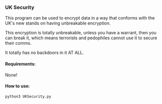 ### UK Security

This program can be used to encrypt data in a way that conforms with the UK's new stands on having unbreakable encryption.

This encryption is totally unbreakable, unless you have a warrant, then you can break it, which means terrorists and pedophiles cannot use it to secure their comms.

It totally has no backdoors in it AT ALL.

#### Requirements:
None!

#### How to use:

`python3 UKSecurity.py`